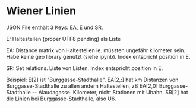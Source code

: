 # Wiener Linien

JSON File enthält 3 Keys: EA, E und SR.

E: Haltestellen (proper UTF8 pending) als Liste

EA: Distance matrix von Haltestellen ie. müssten ungefähr kilometer sein. Habe keine geo library genutzt (siehe ipynb). Index entspricht position in E.

SR: Set relations. Liste von Listen, Index entspricht position in E.

Beispiel: E[2] ist "Burggasse-Stadthalle". EA[2,:] hat km Distanzen von Burggasse-Stadthalle zu allen andern Haltestellen, zB EA[2,0] Burggasse-Stadthalle -- Alaudagasse. Kilometer, nicht Stationen mit Ubahn. SR[2] hat die Linien bei Burggasse-Stadthalle, also U6.

